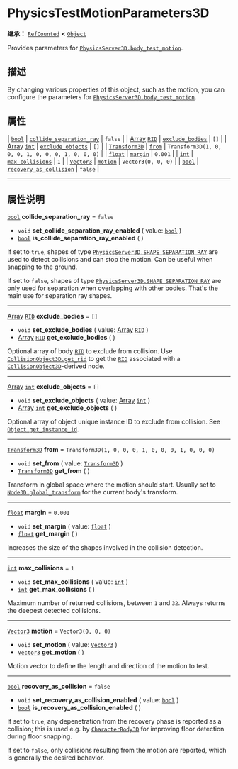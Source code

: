 <!-- ⚠ 请勿编辑本文件 ⚠ -->
<!-- 本文档使用脚本从 WeDot 引擎源码仓库生成。 -->
<!-- 生成脚本：https://github.com/WeDot-Engine/WeDot/tree/4.3/doc/tools/make_md.py； -->
<!-- 原文件：https://github.com/WeDot-Engine/WeDot/tree/4.3/doc/classes/PhysicsTestMotionParameters3D.xml。 -->

<div id="_class_physicstestmotionparameters3d"></div>

# PhysicsTestMotionParameters3D

**继承：** [`RefCounted`](class_refcounted.md) **<** [`Object`](class_object.md)

Provides parameters for [`PhysicsServer3D.body_test_motion`](#class_physicsserver3d_method_body_test_motion).

## 描述

By changing various properties of this object, such as the motion, you can configure the parameters for [`PhysicsServer3D.body_test_motion`](#class_physicsserver3d_method_body_test_motion).

## 属性

| [`bool`](class_bool.md)                       | [`collide_separation_ray`](#class_physicstestmotionparameters3d_property_collide_separation_ray) | ``false``                                           |
| [Array](class_array.md) [`RID`](class_rid.md) | [`exclude_bodies`](#class_physicstestmotionparameters3d_property_exclude_bodies)                 | ``[]``                                              |
| [Array](class_array.md) [`int`](class_int.md) | [`exclude_objects`](#class_physicstestmotionparameters3d_property_exclude_objects)               | ``[]``                                              |
| [`Transform3D`](class_transform3d.md)         | [`from`](#class_physicstestmotionparameters3d_property_from)                                     | ``Transform3D(1, 0, 0, 0, 1, 0, 0, 0, 1, 0, 0, 0)`` |
| [`float`](class_float.md)                     | [`margin`](#class_physicstestmotionparameters3d_property_margin)                                 | ``0.001``                                           |
| [`int`](class_int.md)                         | [`max_collisions`](#class_physicstestmotionparameters3d_property_max_collisions)                 | ``1``                                               |
| [`Vector3`](class_vector3.md)                 | [`motion`](#class_physicstestmotionparameters3d_property_motion)                                 | ``Vector3(0, 0, 0)``                                |
| [`bool`](class_bool.md)                       | [`recovery_as_collision`](#class_physicstestmotionparameters3d_property_recovery_as_collision)   | ``false``                                           |

<!-- rst-class:: classref-section-separator -->

---

## 属性说明

<div id="_class_physicstestmotionparameters3d_property_collide_separation_ray"></div>

[`bool`](class_bool.md) **collide_separation_ray** = ``false`` <div id="class_physicstestmotionparameters3d_property_collide_separation_ray"></div>

- `void` **set_collide_separation_ray_enabled** ( value: [`bool`](class_bool.md) )
- [`bool`](class_bool.md) **is_collide_separation_ray_enabled** ( )

If set to `true`, shapes of type [`PhysicsServer3D.SHAPE_SEPARATION_RAY`](#class_physicsserver3d_constant_shape_separation_ray) are used to detect collisions and can stop the motion. Can be useful when snapping to the ground.

If set to `false`, shapes of type [`PhysicsServer3D.SHAPE_SEPARATION_RAY`](#class_physicsserver3d_constant_shape_separation_ray) are only used for separation when overlapping with other bodies. That's the main use for separation ray shapes.

<!-- rst-class:: classref-item-separator -->

---

<div id="_class_physicstestmotionparameters3d_property_exclude_bodies"></div>

[Array](class_array.md) [`RID`](class_rid.md) **exclude_bodies** = ``[]`` <div id="class_physicstestmotionparameters3d_property_exclude_bodies"></div>

- `void` **set_exclude_bodies** ( value: [Array](class_array.md) [`RID`](class_rid.md) )
- [Array](class_array.md) [`RID`](class_rid.md) **get_exclude_bodies** ( )

Optional array of body [`RID`](class_rid.md) to exclude from collision. Use [`CollisionObject3D.get_rid`](#class_collisionobject3d_method_get_rid) to get the [`RID`](class_rid.md) associated with a [`CollisionObject3D`](class_collisionobject3d.md)-derived node.

<!-- rst-class:: classref-item-separator -->

---

<div id="_class_physicstestmotionparameters3d_property_exclude_objects"></div>

[Array](class_array.md) [`int`](class_int.md) **exclude_objects** = ``[]`` <div id="class_physicstestmotionparameters3d_property_exclude_objects"></div>

- `void` **set_exclude_objects** ( value: [Array](class_array.md) [`int`](class_int.md) )
- [Array](class_array.md) [`int`](class_int.md) **get_exclude_objects** ( )

Optional array of object unique instance ID to exclude from collision. See [`Object.get_instance_id`](#class_object_method_get_instance_id).

<!-- rst-class:: classref-item-separator -->

---

<div id="_class_physicstestmotionparameters3d_property_from"></div>

[`Transform3D`](class_transform3d.md) **from** = ``Transform3D(1, 0, 0, 0, 1, 0, 0, 0, 1, 0, 0, 0)`` <div id="class_physicstestmotionparameters3d_property_from"></div>

- `void` **set_from** ( value: [`Transform3D`](class_transform3d.md) )
- [`Transform3D`](class_transform3d.md) **get_from** ( )

Transform in global space where the motion should start. Usually set to [`Node3D.global_transform`](#class_node3d_property_global_transform) for the current body's transform.

<!-- rst-class:: classref-item-separator -->

---

<div id="_class_physicstestmotionparameters3d_property_margin"></div>

[`float`](class_float.md) **margin** = ``0.001`` <div id="class_physicstestmotionparameters3d_property_margin"></div>

- `void` **set_margin** ( value: [`float`](class_float.md) )
- [`float`](class_float.md) **get_margin** ( )

Increases the size of the shapes involved in the collision detection.

<!-- rst-class:: classref-item-separator -->

---

<div id="_class_physicstestmotionparameters3d_property_max_collisions"></div>

[`int`](class_int.md) **max_collisions** = ``1`` <div id="class_physicstestmotionparameters3d_property_max_collisions"></div>

- `void` **set_max_collisions** ( value: [`int`](class_int.md) )
- [`int`](class_int.md) **get_max_collisions** ( )

Maximum number of returned collisions, between `1` and `32`. Always returns the deepest detected collisions.

<!-- rst-class:: classref-item-separator -->

---

<div id="_class_physicstestmotionparameters3d_property_motion"></div>

[`Vector3`](class_vector3.md) **motion** = ``Vector3(0, 0, 0)`` <div id="class_physicstestmotionparameters3d_property_motion"></div>

- `void` **set_motion** ( value: [`Vector3`](class_vector3.md) )
- [`Vector3`](class_vector3.md) **get_motion** ( )

Motion vector to define the length and direction of the motion to test.

<!-- rst-class:: classref-item-separator -->

---

<div id="_class_physicstestmotionparameters3d_property_recovery_as_collision"></div>

[`bool`](class_bool.md) **recovery_as_collision** = ``false`` <div id="class_physicstestmotionparameters3d_property_recovery_as_collision"></div>

- `void` **set_recovery_as_collision_enabled** ( value: [`bool`](class_bool.md) )
- [`bool`](class_bool.md) **is_recovery_as_collision_enabled** ( )

If set to `true`, any depenetration from the recovery phase is reported as a collision; this is used e.g. by [`CharacterBody3D`](class_characterbody3d.md) for improving floor detection during floor snapping.

If set to `false`, only collisions resulting from the motion are reported, which is generally the desired behavior.

[^virtual]: 本方法通常需要用户覆盖才能生效。
[^const]: 本方法无副作用，不会修改该实例的任何成员变量。
[^vararg]: 本方法除了能接受在此处描述的参数外，还能够继续接受任意数量的参数。
[^constructor]: 本方法用于构造某个类型。
[^static]: 调用本方法无需实例，可直接使用类名进行调用。
[^operator]: 本方法描述的是使用本类型作为左操作数的有效运算符。
[^bitfield]: 这个值是由下列位标志构成位掩码的整数。
[^void]: 无返回值。
